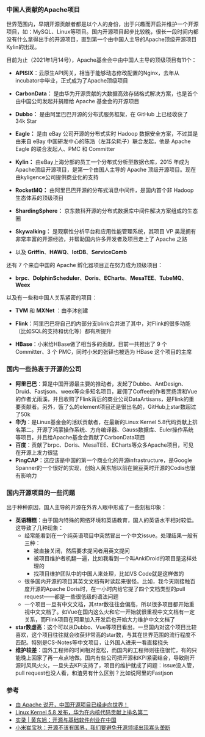 ### 中国人贡献的Apache项目

世界范围内，早期开源贡献者都是以个人的身份，出于兴趣而开启并维护一个开源项目，如：MySQL、Linux等项目。国内开源项目起步比较晚，很长一段时间内都没有什么拿得出手的开源项目，直到第一个由中国人主导的Apache顶级开源项目Kylin的出现。

目前为止（2021年1月14号），Apache基金会中由中国人主导的顶级项目有11个：

- **APISIX**：云原生API网关，相当于能够动态修改配置的Nginx，去年从incubator中毕业，正式成为了Apache顶级项目

- **CarbonData：** 是由华为开源贡献的大数据高效存储格式解决方案，也是首个由中国公司发起并捐赠给 Apache 基金会的开源项目
- **Dubbo：** 是由阿里巴巴开源的分布式服务框架，在 GitHub 上已经收获了 34k Star
- **Eagle：** 是由 eBay 公司开源的分布式实时 Hadoop 数据安全方案，不过其是由来自 eBay 中国研发中心的陈浩（左耳朵耗子）联合发起，他是 Apache Eagle 的联合发起人、PMC 和 Committer
- **Kylin：** 由eBay上海分部的员工一个分布式分析型数据仓库，2015 年成为Apache顶级开源项目，是第一个由国人主导的 Apache 顶级开源项目。现在由kyligence公司提供商业化的支持
- **RocketMQ：** 由阿里巴巴开源的分布式消息中间件，是国内首个非 Hadoop 生态体系的顶级项目
- **ShardingSphere：** 京东数科开源的分布式数据库中间件解决方案组成的生态圈
- **Skywalking：** 是观察性分析平台和应用性能管理系统，其项目 VP 吴晟拥有非常丰富的开源经验，并帮助国内许多开发者及项目走上了 Apache 之路
- 以及 **Griffin**、**HAWQ**、**IotDB**、**ServiceComb**

还有 7 个来自中国的 Apache 孵化器项目正在努力成为顶级项目：

- **brpc**、**DolphinScheduler**、**Doris**、**ECharts**、**MesaTEE**、**TubeMQ**、**Weex**

以及有一些和中国人关系紧密的项目：

- **TVM** 和 **MXNet** ：由李沐创建

- **Flink**：阿里巴巴将自己的内部分支blink合并进了其中，对Flink的很多功能（比如SQL的支持和优化等）都有所提升
- **HBase**：小米给HBase做了相当多的贡献，目前一共推出了 9 个 Committer、3 个 PMC，同时小米的张铎也被选为 HBase 这个项目的主席



### 国内一些热衷于开源的公司

- **阿里巴巴**：算是中国开源最主要的推动者，发起了Dubbo、AntDesign、Druid、Fastjson、weex等众多知名项目，雇佣了Coffee的作者贾扬清和Vue的作者尤雨溪，并且收购了Flink背后的商业公司DataArtisans，是Flink的重要贡献者。另外，饿了么的element项目还是很出名的，GitHub上star数超过了50k
- **华为**：是Linux基金会的活跃贡献者，在最新的Linux Kernel 5.8代码贡献上排名第二。开源了鸿蒙操作系统、方舟编译器、Gauss数据库、Euler操作系统等项目，并且给Apache基金会贡献了CarbonData项目
- **百度**：贡献了brpc、Doris、MesaTEE、ECharts等众多Apache项目，可见在开源上发力很猛
- **PingCAP**：这应该是中国的第一个商业化的开源infrastructure，是Google Spanner的一个很好的实现，创始人黄东旭以前在豌豆荚时开源的Codis也很有影响力



### 国内开源项目的一些问题

出于种种原因，国人主导的开源在外界人眼中形成了一些刻板印象：

- **英语糟糕**：由于国内特殊的网络环境和英语教育，国人的英语水平相对较低。这导致了几种现象：
  - 经常能看到在一个纯英语项目中突然冒出一个中文issue。处理结果一般有三种：
    - 被直接关闭，然后要求提问者用英文提问
    - 被项目维护者机翻一遍，比如我看到一个叫AnkiDroid的项目是这样处理的
    - 找项目维护团队中的中国人来处理，比如VS Code就是这样做的
  - 很多国内开源的项目其英文文档有时读起来很怪。比如，我今天刚接触百度开源的Apache Doris时，在一小时内给它提了四个文档类型的pull request——都是一些很低级的语法问题
  - 一个项目一旦有中文文档，其star数往往会偏高，所以很多项目都开始重视中文文档了。如Vue在国内这么火和它一开始就很重视中文文档有一定关系，而Flink项目在阿里加入开发后也开始大力维护中文文档了
- **star数虚高**：这个可以从Dubbo、Vue等项目看出，一旦国内对这个项目比较喜欢，这个项目往往就会收获非常高的star数，与其在世界范围的流行程度不匹配。特别是CS-Notes等中文项目，让外国人进来一看直接挠头
- **维护较差**：国外工程师的时间相对宽松，而国内的工程师则往往很忙，有的只能晚上回家了再一点点地做。国内有些公司把开源和KPI紧密结合，导致刚开源时风风火火，一旦失去KPI支持了，项目的维护就成了问题：issue没人管，pull request也没人看，和渣男有什么区别？比如说阿里的Fastjson



### 参考

- [由 Apache 说开，中国开源项目已经走向世界！](https://my.oschina.net/u/4321917/blog/4411591)
- [Linux Kernel 5.8 发布，华为在内核代码贡献上排名第二](https://my.oschina.net/u/4367530/blog/4542161)
- [实录 | 黄东旭：开源与基础软件创业在中国](https://cloud.tencent.com/developer/article/1006328)
- [小米崔宝秋：开源不该有国界，我们要避免开源领域出现寡头垄断](https://www.infoq.cn/article/qrvlcqgh2cddh46b1uga)